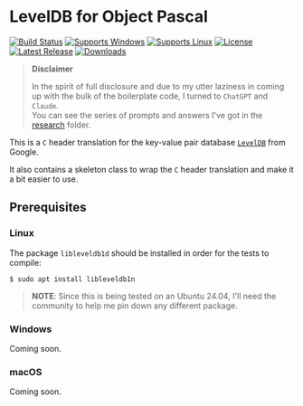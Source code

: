 # LevelDB for Object Pascal

[![Build Status](https://github.com/ObjectPascal-Community/LevelDB-ObjectPascal/actions/workflows/main.yml/badge.svg?branch=master)](https://github.com/ObjectPascal-Community/LevelDB-ObjectPascal/actions)
[![Supports Windows](https://img.shields.io/badge/support-Windows-blue?logo=Windows)](https://github.com/ObjectPascal-Community/LevelDB-ObjectPascal/releases/latest)
[![Supports Linux](https://img.shields.io/badge/support-Linux-yellow?logo=Linux)](https://github.com/ObjectPascal-Community/LevelDB-ObjectPascal/releases/latest)
[![License](https://img.shields.io/github/license/ObjectPascal-Community/LevelDB-ObjectPascal)](https://github.com/ObjectPascal-Community/LevelDB-ObjectPascal/blob/master/LICENSE)
[![Latest Release](https://img.shields.io/github/v/release/ObjectPascal-Community/LevelDB-ObjectPascal?label=latest%20release)](https://github.com/ObjectPascal-Community/LevelDB-ObjectPascal/releases/latest)
[![Downloads](https://img.shields.io/github/downloads/ObjectPascal-Community/LevelDB-ObjectPascal/total)](https://github.com/ObjectPascal-Community/LevelDB-ObjectPascal/releases)


> **Disclaimer**
>
> In the spirit of full disclosure and due to my utter laziness in coming up with the bulk of the boilerplate code, I turned to `ChatGPT` and `Claude`.\
> You can see the series of prompts and answers I've got in the [research](research) folder.

This is a `C` header translation for the key-value pair database [`LevelDB`](https://github.com/google/leveldb) from Google.

It also contains a skeleton class to wrap the `C` header translation and make it a bit easier to use.

## Prerequisites

### Linux

The package `libleveldb1d` should be installed in order for the tests to compile:

```console
$ sudo apt install libleveldb1n
```

> **NOTE**: Since this is being tested on an Ubuntu 24.04, I'll need the community to help me pin down any different package.

### Windows

Coming soon.

### macOS

Coming soon.
